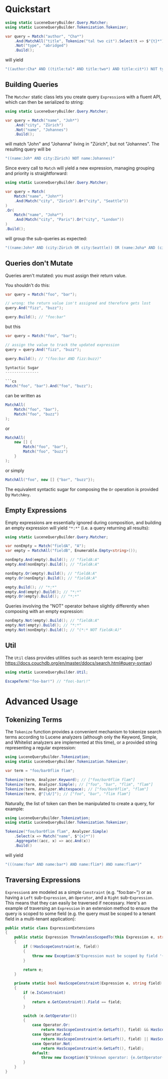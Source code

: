 Quickstart
==========

```cs
using static LuceneQueryBuilder.Query.Matcher;
using static LuceneQueryBuilder.Tokenization.Tokenizer;

var query = Match("author", "Cha*")
	.And(MatchAll("title", Tokenize("tal two cit").Select(t => $"{t}*")))
	.Not("type", "abridged")
	.Build();
```

will yield

```cs
"((author:Cha* AND ((title:tal* AND title:two*) AND title:cit*)) NOT type:abridged)"
```

Building Queries
----------------

The `Matcher` static class lets you create query `Expression`s with a fluent API, which can then be serialized to string:

```cs
using static LuceneQueryBuilder.Query.Matcher;

var query = Match("name", "Joh*")
	.And("city", "Zürich")
	.Not("name", "Johannes")
	.Build();
```

will match "John" and "Johanna" living in "Zürich", but not "Johannes". The resulting query will be

```cs
"((name:Joh* AND city:Zürich) NOT name:Johannes)"
```

Since every call to `Match` will yield a new expression, managing grouping and priority is straightforward:

```cs
using static LuceneQueryBuilder.Query.Matcher;

var query = Match(
	Match("name", "John*")
	.And(Match("city", "Zürich").Or("city", "Seattle"))
)
.Or(
	Match("name", "Joha*")
	.And(Match("city", "Paris").Or("city", "London"))
)
.Build();
```

will group the sub-queries as expected:

```cs
"((name:John* AND (city:Zürich OR city:Seattle)) OR (name:Joha* AND (city:Paris OR city:London)))"
```

Queries don't Mutate
--------------------

Queries aren't mutated: you must assign their return value.

You shouldn't do this:

```cs
var query = Match("foo", "bar");

// wrong: the return value isn't assigned and therefore gets lost
query.And("fizz", "buzz");

query.Build(); // "foo:bar"
```

but this

```cs
var query = Match("foo", "bar");

// assign the value to track the updated expression
query = query.And("fizz", "buzz");

query.Build(); // "(foo:bar AND fizz:buzz)"

Syntactic Sugar
---------------

```cs
Match("foo", "bar").And("foo", "buzz");
```

can be written as

```cs
MatchAll(
	Match("foo", "bar"),
	Match("foo", "buzz")
);
```

or

```cs
MatchAll(
	new [] {
		Match("foo", "bar"),
		Match("foo", "buzz")
	}
);
```

or simply

```cs
MatchAll("foo", new [] {"bar", "buzz"});
```

The equivalent syntactic sugar for composing the `Or` operation is provided by `MatchAny`.

Empty Expressions
-----------------

Empty expressions are essentially ignored during composition, and building an empty expression will yield `"*:*"` (i.e. a query returning all results):

```cs
using static LuceneQueryBuilder.Query.Matcher;

var nonEmpty = Match("fieldA", "A");
var empty = MatchAll("fieldB", Enumerable.Empty<string>());

nonEmpty.And(empty).Build(); // "fieldA:A"
empty.And(nonEmpty).Build(); // "fieldA:A"

nonEmpty.Or(empty).Build(); // "fieldA:A"
empty.Or(nonEmpty).Build(); // "fieldA:A"

empty.Build(); // "*:*"
empty.And(empty).Build(); // "*:*"
empty.Or(empty).Build(); // "*:*"
```

Queries involving the "NOT" operator behave slightly differently when composing with an empty expression:

```cs
nonEmpty.Not(empty).Build(); // "fieldA:A"
empty.Not(empty).Build(); // "*:*"
empty.Not(nonEmpty).Build(); // "(*:* NOT fieldA:A)"
```

Util
----

The `Util` class provides utilities such as search term escaping (per https://docs.couchdb.org/en/master/ddocs/search.html#query-syntax)

```cs
using static LuceneQueryBuilder.Util;

EscapeTerm("foo-bar!") // "foo\-bar\!"
```

Advanced Usage
==============

Tokenizing Terms
----------------

The `Tokenize` function provides a convenient mechanism to tokenize search terms according to Lucene analyzers (although only the Keyword, Simple, and Whitelist analyzers are implemented at this time),
or a provided string representing a regular expression:

```cs
using LuceneQueryBuilder.Tokenization;
using static LuceneQueryBuilder.Tokenization.Tokenizer;

var term = "foo/bar0flim flam";

Tokenize(term, Analyzer.Keyword); // ["foo/bar0flim flam"]
Tokenize(term, Analyzer.Simple); // ["foo", "bar", "flim", "flam"]
Tokenize(term, Analyzer.Whitespace); // ["foo/bar0flim", "flam"]
Tokenize(term, @"[\d/]"); // ["foo", "bar", "flim flam"]
```

Naturally, the list of token can then be manipulated to create a query, for example:

```cs
using LuceneQueryBuilder.Tokenization;
using static LuceneQueryBuilder.Tokenization.Tokenizer;

Tokenize("foo/bar0flim flam", Analyzer.Simple)
	.Select(x => Match("name", $"{x}*"))
	.Aggregate((acc, x) => acc.And(x))
	.Build()
```

will yield

```cs
"(((name:foo* AND name:bar*) AND name:flim*) AND name:flam*)"
```

Traversing Expressions
----------------------

`Expression`s are modeled as a simple `Constraint` (e.g. "foo:bar~") or as having a `Left` sub-`Expression`, an `Operator`, and a `Right` sub-`Expression`.
This means that they can easily be traversed if necessary. Here's an example of traversing an `Expression` in an extension method to ensure the query is scoped
to some field (e.g. the query must be scoped to a tenant field in a multi-tenant application):

```cs
public static class ExpressionExtensions
{
    public static Expression ThrowUnlessScopedTo(this Expression e, string field)
    {
        if (!HasScopeConstraint(e, field))
        {
            throw new Exception($"Expression must be scoped by field '{field}'");
        }

        return e;
    }

    private static bool HasScopeConstraint(Expression e, string field)
    {
        if (e.IsConstraint)
        {
            return e.GetConstraint().Field == field;
        }

        switch (e.GetOperator())
        {
            case Operator.Or:
                return HasScopeConstraint(e.GetLeft(), field) && HasScopeConstraint(e.GetRight(), field);
            case Operator.And:
                return HasScopeConstraint(e.GetLeft(), field) || HasScopeConstraint(e.GetRight(), field);
            case Operator.Not:
                return HasScopeConstraint(e.GetLeft(), field);
            default:
                throw new Exception($"Unknown operator: {e.GetOperator()}");
        }
    }
}
```
